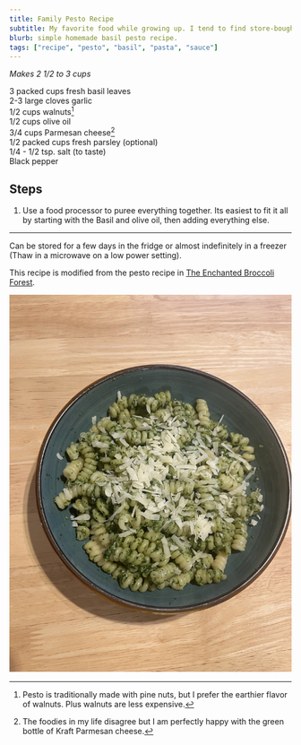 ```yaml
---
title: Family Pesto Recipe
subtitle: My favorite food while growing up. I tend to find store-bought pestos to be too oily or garlicky.
blurb: simple homemade basil pesto recipe.
tags: ["recipe", "pesto", "basil", "pasta", "sauce"]
---
```


*Makes 2 1/2 to 3 cups*

3 packed cups fresh basil leaves<br>
2-3 large cloves garlic<br>
1/2 cups walnuts[^pine-nuts]<br>
1/2 cups olive oil<br>
3/4 cups Parmesan cheese[^parm]<br>
1/2 packed cups fresh parsley (optional)<br>
1/4 - 1/2 tsp. salt (to taste)<br>
Black pepper<br>

[^pine-nuts]: Pesto is traditionally made with pine nuts, but I prefer the earthier flavor of walnuts. Plus walnuts are less expensive.

## Steps
1. Use a food processor to puree everything together. Its easiest to fit it all by starting with the Basil and olive oil, then adding everything else.


---
Can be stored for a few days in the fridge or almost indefinitely in a freezer (Thaw in a microwave on a low power setting).

This recipe is modified from the pesto recipe in [The Enchanted Broccoli Forest](https://www.molliekatzen.com/books_enchanted_broccoli.php).

[^parm]: The foodies in my life disagree but I am perfectly happy with the green bottle of Kraft Parmesan cheese.

![Homemade basil pesto on pasta](/assets/img/pesto.jpg)